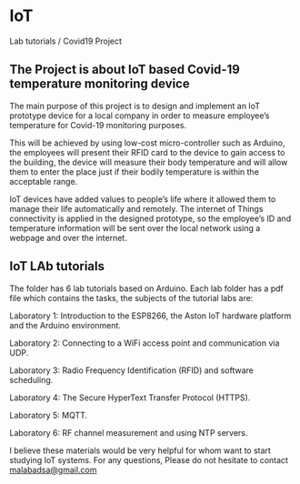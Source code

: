# IoT
Lab tutorials / Covid19 Project

## The Project is about IoT based Covid-19 temperature monitoring device
The main purpose of this project is to design and implement an IoT prototype device for a local company in order to measure employee’s temperature for Covid-19 monitoring purposes.

This will be achieved by using low-cost micro-controller such as Arduino, the employees will present their RFID card to the device to gain access to the building, the device will measure their body temperature and will allow them to enter the place just if their bodily temperature is within the acceptable range.

IoT devices have added values to people’s life where it allowed them to manage their life automatically and remotely. The internet of Things connectivity is applied in the designed prototype, so the employee’s ID and temperature information will be sent over the local network using a webpage and over the internet.


## IoT LAb tutorials
The folder has 6 lab tutorials based on Arduino. Each lab folder has a pdf file which contains the tasks, the subjects of the tutorial labs are:

Laboratory 1: Introduction to the ESP8266, the Aston IoT hardware platform and the Arduino environment.

Laboratory 2: Connecting to a WiFi access point and communication via UDP.

Laboratory 3: Radio Frequency Identification (RFID) and software scheduling.

Laboratory 4: The Secure HyperText Transfer Protocol (HTTPS).

Laboratory 5: MQTT.

Laboratory 6: RF channel measurement and using NTP servers.


I believe these materials would be very helpful for whom want to start studying IoT systems. For any questions, Please do not hesitate to contact malabadsa@gmail.com
